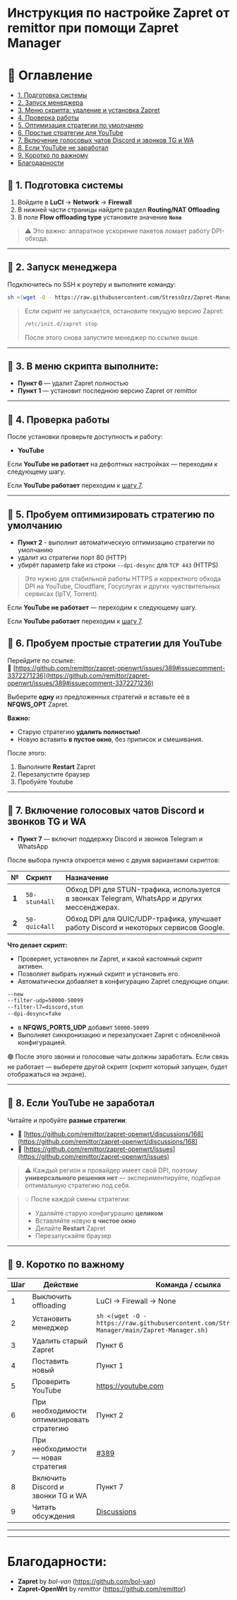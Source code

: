# Инструкция по настройке Zapret от remittor при помощи Zapret Manager

# 🧩 Оглавление

- [1. Подготовка системы](#-1-подготовка-системы)
- [2. Запуск менеджера](#-2-запуск-менеджера)
- [3. Меню скрипта: удаление и установка Zapret](#-3-в-меню-скрипта-выполните)
- [4. Проверка работы](#-4-проверка-работы)
- [5. Оптимизация стратегии по умолчанию](#-5-пробуем-оптимизировать-стратегию-по-умолчанию)
- [6. Простые стратегии для YouTube](#-6-пробуем-простые-стратегии-для-youtube)
- [7. Включение голосовых чатов Discord и звонков TG и WA](#-7-включение-голосовых-чатов-discord-и-звонков-tg-и-wa)
- [8. Если YouTube не заработал](#-8-если-youtube-не-заработал)
- [9. Коротко по важному](#-9-коротко-по-важному)
- [Благодарности](#благодарности)


## 🔹 1. Подготовка системы

1. Войдите в **LuCI** → **Network** → **Firewall**
2. В нижней части страницы найдите раздел **Routing/NAT Offloading**
3. В поле **Flow offloading type** установите значение **`None`**

> ⚠️ Это важно: аппаратное ускорение пакетов ломает работу DPI-обхода.

---

## 🔹 2. Запуск менеджера

Подключитесь по SSH к роутеру и выполните команду:

```bash
sh <(wget -O - https://raw.githubusercontent.com/StressOzz/Zapret-Manager/main/Zapret-Manager.sh)
```

>Если скрипт не запускается, остановите текущую версию Zapret:
>```bash
>/etc/init.d/zapret stop
>```
>После этого снова запустите менеджер по ссылке выше.

---

## 🔹 3. В меню скрипта выполните:

- **Пункт 6** — удалит Zapret полностью  
- **Пункт 1** — установит последнюю версию Zapret от remittor

---

## 🔹 4. Проверка работы

После установки проверьте доступность и работу:
- **YouTube**

Если **YouTube не работает** на дефолтных настройках — переходим к следующему шагу.

Если **YouTube работает** переходим к [шагу 7](#-7-Если-YouTube-заработал).

---
## 🔹 5. Пробуем оптимизировать стратегию по умолчанию

- **Пункт 2** - выполнит автоматическую оптимизацию стратегии по умолчанию
- удалит из стратегии порт 80 (HTTP)
- убирёт параметр fake из строки `--dpi-desync` для `TCP 443` (HTTPS)

> Это нужно для стабильной работы HTTPS и корректного обхода DPI на YouTube, Cloudflare, Госуслугах и других чувствительных сервисах (IpTV, Torrent).

Если **YouTube не работает**  — переходим к следующему шагу.

Если **YouTube работает** переходим к [шагу 7](#-7-Если-YouTube-заработал).

## 🔹 6. Пробуем простые стратегии для YouTube

Перейдите по ссылке:  
🔗 [https://github.com/remittor/zapret-openwrt/issues/389#issuecomment-3372271236](https://github.com/remittor/zapret-openwrt/issues/389#issuecomment-3372271236)

Выберите **одну** из предложенных стратегий и вставьте её в **NFQWS_OPT** Zapret.

**Важно:**
- Старую стратегию **удалить полностью!**
- Новую вставить **в пустое окно**, без приписок и смешивания.

После этого:
1. Выполните **Restart** Zapret
2. Перезапустите браузер
3. Пробуйте Youtube

---

## 🔹 7. Включение голосовых чатов Discord и звонков TG и WA

- **Пункт 7** — включит поддержку Discord и звонков Telegram и WhatsApp

После выбора пункта откроется меню с двумя вариантами скриптов:

| № | Скрипт | Назначение |
|:-:|:--|:--|
| **1** | `50-stun4all` | Обход DPI для STUN-трафика, используется в звонках Telegram, WhatsApp и других мессенджерах. |
| **2** | `50-quic4all` | Обход DPI для QUIC/UDP-трафика, улучшает работу Discord и некоторых сервисов Google. |

**Что делает скрипт:**

- Проверяет, установлен ли Zapret, и какой кастомный скрипт активен.  
- Позволяет выбрать нужный скрипт и установить его.  
- Автоматически добавляет в конфигурацию Zapret следующие опции:
```bash
--new
--filter-udp=50000-50099
--filter-l7=discord,stun
--dpi-desync=fake
```
- в **NFQWS_PORTS_UDP** добавит `50000-50099`
- Выполняет синхронизацию и перезапускает Zapret с обновлённой конфигурацией.

🟢 После этого звонки и голосовые чаты должны заработать.
Если связь не работает — выберете другой скрипт (скрипт который запущен, будет отображаться на экране).



---

## 🔹 8. Если YouTube не заработал

Читайте и пробуйте **разные стратегии**:
- 🔗 [https://github.com/remittor/zapret-openwrt/discussions/168](https://github.com/remittor/zapret-openwrt/discussions/168)
- 🔗 [https://github.com/remittor/zapret-openwrt/issues](https://github.com/remittor/zapret-openwrt/issues)

> ⚠️ Каждый регион и провайдер имеет свой DPI, поэтому **универсального решения нет** — экспериментируйте, подбирая оптимальную стратегию под себя.

> 💡 После каждой смены стратегии:
> - Удаляйте старую конфигурацию **целиком**
> - Вставляйте новую **в чистое окно**
> - Делайте **Restart** Zapret
> - Перезапускайте браузер

---

## 🔹 9. Коротко по важному

| Шаг | Действие | Команда / ссылка |
|------|-----------|------------------|
| 1 | Выключить offloading | LuCI → Firewall → None |
| 2 | Установить менеджер | `sh <(wget -O - https://raw.githubusercontent.com/StressOzz/Zapret-Manager/main/Zapret-Manager.sh)` |
| 3 | Удалить старый Zapret | Пункт 6 |
| 4 | Поставить новый | Пункт 1 |
| 5 | Проверить YouTube | https://youtube.com |
| 6 | При необходимости оптимизировать стратегию | Пункт 2 |
| 7 | При необходимости — новая стратегия | [#389](https://github.com/remittor/zapret-openwrt/issues/389#issuecomment-3372271236) |
| 8 | Включить Discord и звонки TG и WA | Пункт 7 |
| 9 | Читать обсуждения | [Discussions](https://github.com/remittor/zapret-openwrt/discussions/168) |

---
---

# Благодарности:

- **Zapret** by *bol-van* (https://github.com/bol-van)
- **Zapret-OpenWrt** by *remittor* (https://github.com/remittor)
